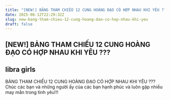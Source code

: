 ```yaml
---
title: "[NEW!] BẢNG THAM CHIẾU 12 CUNG HOÀNG ĐẠO CÓ HỢP NHAU KHI YÊU ???"
date: 2025-06-12T22:29:32Z
slug: new-bang-tham-chieu-12-cung-hoang-dao-co-hop-nhau-khi-yeu
draft: false
---
```


## [NEW!] BẢNG THAM CHIẾU 12 CUNG HOÀNG ĐẠO CÓ HỢP NHAU KHI YÊU ???

## libra girls

BẢNG THAM CHIẾU 12 CUNG HOÀNG ĐẠO CÓ HỢP NHAU KHI YÊU ???Chúc các bạn và những người ấy của các bạn hạnh phúc và luôn gặp nhiều may mắn trong tình yêu!!!